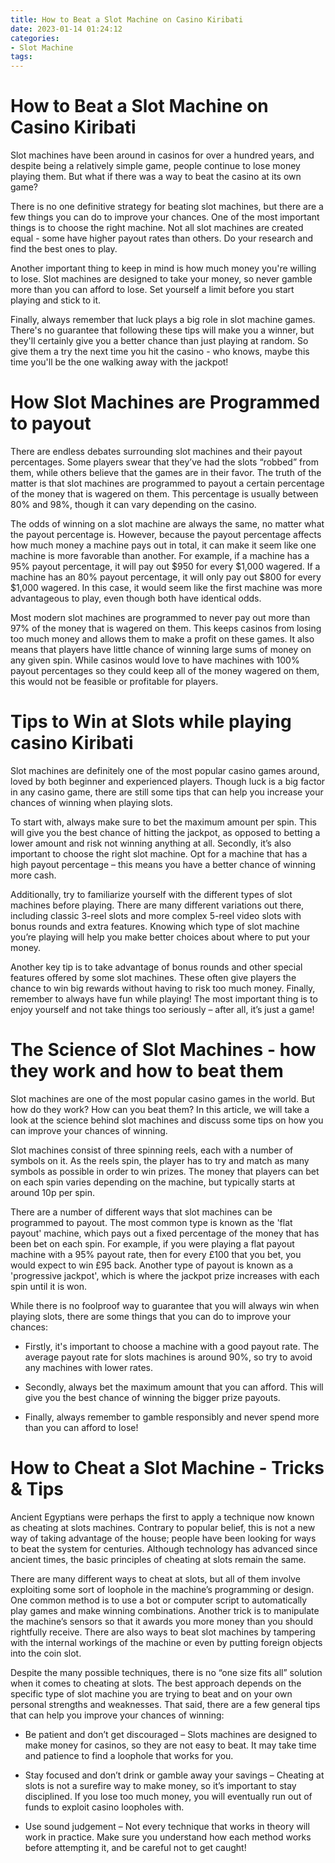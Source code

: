 ```yaml
---
title: How to Beat a Slot Machine on Casino Kiribati 
date: 2023-01-14 01:24:12
categories:
- Slot Machine
tags:
---
```



#  How to Beat a Slot Machine on Casino Kiribati 

Slot machines have been around in casinos for over a hundred years, and despite being a relatively simple game, people continue to lose money playing them. But what if there was a way to beat the casino at its own game? 

There is no one definitive strategy for beating slot machines, but there are a few things you can do to improve your chances. One of the most important things is to choose the right machine. Not all slot machines are created equal - some have higher payout rates than others. Do your research and find the best ones to play. 

Another important thing to keep in mind is how much money you're willing to lose. Slot machines are designed to take your money, so never gamble more than you can afford to lose. Set yourself a limit before you start playing and stick to it. 

Finally, always remember that luck plays a big role in slot machine games. There's no guarantee that following these tips will make you a winner, but they'll certainly give you a better chance than just playing at random. So give them a try the next time you hit the casino - who knows, maybe this time you'll be the one walking away with the jackpot!

#  How Slot Machines are Programmed to payout 

There are endless debates surrounding slot machines and their payout percentages. Some players swear that they’ve had the slots “robbed” from them, while others believe that the games are in their favor. The truth of the matter is that slot machines are programmed to payout a certain percentage of the money that is wagered on them. This percentage is usually between 80% and 98%, though it can vary depending on the casino.

The odds of winning on a slot machine are always the same, no matter what the payout percentage is. However, because the payout percentage affects how much money a machine pays out in total, it can make it seem like one machine is more favorable than another. For example, if a machine has a 95% payout percentage, it will pay out $950 for every $1,000 wagered. If a machine has an 80% payout percentage, it will only pay out $800 for every $1,000 wagered. In this case, it would seem like the first machine was more advantageous to play, even though both have identical odds.

Most modern slot machines are programmed to never pay out more than 97% of the money that is wagered on them. This keeps casinos from losing too much money and allows them to make a profit on these games. It also means that players have little chance of winning large sums of money on any given spin. While casinos would love to have machines with 100% payout percentages so they could keep all of the money wagered on them, this would not be feasible or profitable for players.

#  Tips to Win at Slots while playing casino Kiribati 

Slot machines are definitely one of the most popular casino games around, loved by both beginner and experienced players. Though luck is a big factor in any casino game, there are still some tips that can help you increase your chances of winning when playing slots.

To start with, always make sure to bet the maximum amount per spin. This will give you the best chance of hitting the jackpot, as opposed to betting a lower amount and risk not winning anything at all. Secondly, it’s also important to choose the right slot machine. Opt for a machine that has a high payout percentage – this means you have a better chance of winning more cash.

Additionally, try to familiarize yourself with the different types of slot machines before playing. There are many different variations out there, including classic 3-reel slots and more complex 5-reel video slots with bonus rounds and extra features. Knowing which type of slot machine you’re playing will help you make better choices about where to put your money.

Another key tip is to take advantage of bonus rounds and other special features offered by some slot machines. These often give players the chance to win big rewards without having to risk too much money. Finally, remember to always have fun while playing! The most important thing is to enjoy yourself and not take things too seriously – after all, it’s just a game!

#  The Science of Slot Machines - how they work and how to beat them 

Slot machines are one of the most popular casino games in the world. But how do they work? How can you beat them? In this article, we will take a look at the science behind slot machines and discuss some tips on how you can improve your chances of winning. 

Slot machines consist of three spinning reels, each with a number of symbols on it. As the reels spin, the player has to try and match as many symbols as possible in order to win prizes. The money that players can bet on each spin varies depending on the machine, but typically starts at around 10p per spin. 

There are a number of different ways that slot machines can be programmed to payout. The most common type is known as the 'flat payout' machine, which pays out a fixed percentage of the money that has been bet on each spin. For example, if you were playing a flat payout machine with a 95% payout rate, then for every £100 that you bet, you would expect to win £95 back. Another type of payout is known as a 'progressive jackpot', which is where the jackpot prize increases with each spin until it is won. 

While there is no foolproof way to guarantee that you will always win when playing slots, there are some things that you can do to improve your chances: 

- Firstly, it's important to choose a machine with a good payout rate. The average payout rate for slots machines is around 90%, so try to avoid any machines with lower rates. 

- Secondly, always bet the maximum amount that you can afford. This will give you the best chance of winning the bigger prize payouts. 

- Finally, always remember to gamble responsibly and never spend more than you can afford to lose!

#  How to Cheat a Slot Machine - Tricks & Tips

Ancient Egyptians were perhaps the first to apply a technique now known as cheating at slots machines. Contrary to popular belief, this is not a new way of taking advantage of the house; people have been looking for ways to beat the system for centuries. Although technology has advanced since ancient times, the basic principles of cheating at slots remain the same.

There are many different ways to cheat at slots, but all of them involve exploiting some sort of loophole in the machine’s programming or design. One common method is to use a bot or computer script to automatically play games and make winning combinations. Another trick is to manipulate the machine’s sensors so that it awards you more money than you should rightfully receive. There are also ways to beat slot machines by tampering with the internal workings of the machine or even by putting foreign objects into the coin slot.

Despite the many possible techniques, there is no “one size fits all” solution when it comes to cheating at slots. The best approach depends on the specific type of slot machine you are trying to beat and on your own personal strengths and weaknesses. That said, there are a few general tips that can help you improve your chances of winning:

- Be patient and don’t get discouraged – Slots machines are designed to make money for casinos, so they are not easy to beat. It may take time and patience to find a loophole that works for you.

- Stay focused and don’t drink or gamble away your savings – Cheating at slots is not a surefire way to make money, so it’s important to stay disciplined. If you lose too much money, you will eventually run out of funds to exploit casino loopholes with.

- Use sound judgement – Not every technique that works in theory will work in practice. Make sure you understand how each method works before attempting it, and be careful not to get caught!